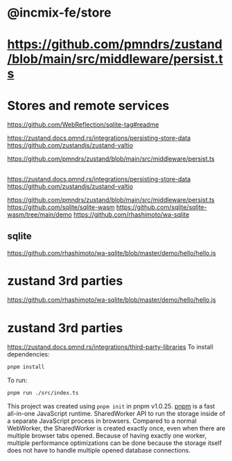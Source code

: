 # @incmix-fe/store
# https://github.com/pmndrs/zustand/blob/main/src/middleware/persist.ts
##
# Stores and remote services
https://github.com/WebReflection/sqlite-tag#readme

https://zustand.docs.pmnd.rs/integrations/persisting-store-data
https://github.com/zustandjs/zustand-valtio

https://github.com/pmndrs/zustand/blob/main/src/middleware/persist.ts

##

https://zustand.docs.pmnd.rs/integrations/persisting-store-data
https://github.com/zustandjs/zustand-valtio

https://github.com/pmndrs/zustand/blob/main/src/middleware/persist.ts
https://github.com/sqlite/sqlite-wasm
https://github.com/sqlite/sqlite-wasm/tree/main/demo
https://github.com/rhashimoto/wa-sqlite

## sqlite

https://github.com/rhashimoto/wa-sqlite/blob/master/demo/hello/hello.js

# zustand 3rd parties

https://github.com/rhashimoto/wa-sqlite/blob/master/demo/hello/hello.js

# zustand 3rd parties
https://zustand.docs.pmnd.rs/integrations/third-party-libraries
To install dependencies:

```bash
pnpm install
```

To run:

```bash
pnpm run ./src/index.ts
```

This project was created using `pnpm init` in pnpm v1.0.25. [pnpm](https://pnpm.sh) is a fast all-in-one JavaScript runtime.
SharedWorker API to run the storage inside of a separate JavaScript process in browsers. Compared to a normal WebWorker, the SharedWorker is created exactly once, even when there are multiple browser tabs opened. Because of having exactly one worker, multiple performance optimizations can be done because the storage itself does not have to handle multiple opened database connections.
